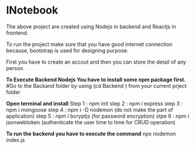 # INotebook

The above project are created using Nodejs in backend and Reactjs in frontend.

To run the project make sure that you have good internet connection because, bootstrap is used for designing purpose.

First you have to create an accout and then you can store the detail of any person. 

**To Execute Backend Nodejs You have to install some npm package first.**
#Go to the Backand folder by using (cd Backend ) from your current prject folder

**Open terminal and install**
Step 1 : npm init
step 2 : npm i express 
step 3 : npm i mongoose
step 4 : npm i -D nodemon (do not make the part of application)
step 5 : npm i bcryptjs (for password encryption)
stpe 6 : npm i jsonwebtoken (authenticate the user time to time for CRUD operation)

**To run the backend you have to execute the command**
npx nodemon index.js
